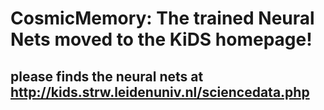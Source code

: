 # CosmicMemory: The trained Neural Nets moved to the KiDS homepage!
## please finds the neural nets at http://kids.strw.leidenuniv.nl/sciencedata.php
